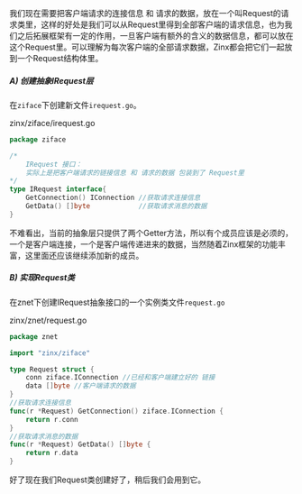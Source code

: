 我们现在需要把客户端请求的连接信息 和 请求的数据，放在一个叫Request的请求类里，这样的好处是我们可以从Request里得到全部客户端的请求信息，也为我们之后拓展框架有一定的作用，一旦客户端有额外的含义的数据信息，都可以放在这个Request里。可以理解为每次客户端的全部请求数据，Zinx都会把它们一起放到一个Request结构体里。



##### A) 创建抽象IRequest层



在`ziface`下创建新文件`irequest.go`。



zinx/ziface/irequest.go



```go
package ziface

/*
	IRequest 接口：
	实际上是把客户端请求的链接信息 和 请求的数据 包装到了 Request里
*/
type IRequest interface{
	GetConnection() IConnection	//获取请求连接信息
	GetData() []byte			//获取请求消息的数据
}
```



不难看出，当前的抽象层只提供了两个Getter方法，所以有个成员应该是必须的，一个是客户端连接，一个是客户端传递进来的数据，当然随着Zinx框架的功能丰富，这里面还应该继续添加新的成员。



##### B) 实现Request类



在znet下创建IRequest抽象接口的一个实例类文件`request.go`



zinx/znet/request.go



```go
package znet

import "zinx/ziface"

type Request struct {
	conn ziface.IConnection //已经和客户端建立好的 链接
	data []byte //客户端请求的数据
}
//获取请求连接信息
func(r *Request) GetConnection() ziface.IConnection {
	return r.conn
}
//获取请求消息的数据
func(r *Request) GetData() []byte {
	return r.data
}
```



好了现在我们Request类创建好了，稍后我们会用到它。